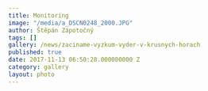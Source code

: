 ```yaml
---
title: Monitoring
image: "/media/a_DSCN0248_2000.JPG"
author: Štěpán Zápotočný
tags: []
gallery: /news/zaciname-vyzkum-vyder-v-krusnych-horach
published: true
date: 2017-11-13 06:50:28.000000000 Z
category: gallery
layout: photo
---
```

